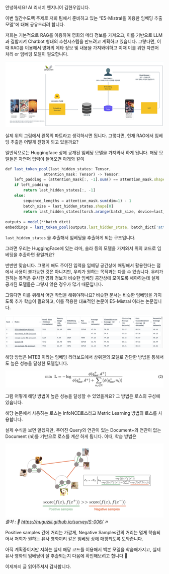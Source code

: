 안녕하세요! AI 리서치 엔지니어 김현우입니다. 

이번 월간수도렉 주제로 저희 팀에서 준비하고 있는 “E5-Mistral을 이용한 임베딩 추출 모델”에 대해 공유드리려 합니다. 

저희는 기본적으로 RAG를 이용하여 영화의 메타 정보를 가져오고, 이를 기반으로 LLM과 결합시켜 Chatbot 형태의 추천시스템을 만드려고 계획하고 있습니다. 그렇다면, 이때 RAG를 이용해서 영화의 메타 정보 및 내용을 가져와야하고 이때 이를 위한 자연어 처리 or 임베딩 모델이 필요합니다. 

![Untitled](../../../static/img/monthly_pseudorec_202404/hyeonwoo_architecture.png)

실제 위의 그림에서 왼쪽의 파트라고 생각하시면 됩니다. 그렇다면, 현재 RAG에서 임베딩 추출은 어떻게 진행이 되고 있을까요? 

일반적으로는 Huggingface 상에 공개된 임베딩 모델을 가져와서 하게 됩니다. 해당 모델들은 자연어 입력이 들어오면 아래와 같이 

```jsx
def last_token_pool(last_hidden_states: Tensor,
                 attention_mask: Tensor) -> Tensor:
    left_padding = (attention_mask[:, -1].sum() == attention_mask.shape[0])
    if left_padding:
        return last_hidden_states[:, -1]
    else:
        sequence_lengths = attention_mask.sum(dim=1) - 1
        batch_size = last_hidden_states.shape[0]
        return last_hidden_states[torch.arange(batch_size, device=last_hidden_states.device), sequence_lengths]

outputs = model(**batch_dict)
embeddings = last_token_pool(outputs.last_hidden_state, batch_dict['attention_mask'])
```

`last_hidden_states` 을 추출해서 임베딩을 추출하게 되는 구조입니다. 

그러면 우리는 HuggingFace에 있는 라마, 솔라 등의 모델을 가져와서 위의 코드로 임베딩을 추출하면 끝일까요? 

반반만 맞습니다. 그렇게 해도 주어진 입력을 임베딩 공간상에 매핑해서 활용한다는 점에서 사용이 불가능한 것은 아니지만, 우리가 원하는 목적과는 다를 수 있습니다. 우리가 원하는 목적은 유사한 영화 정보가 비슷한 임베딩 공간상에 모이도록 해야하는데 실제 공개된 모델들은 그렇지 않은 경우가 많기 때문입니다. 

그렇다면 이를 위해서 어떤 작업을 해줘야하나요? 비슷한 문서는 비슷한 임베딩을 가지도록 추가 학습이 필요하고, 이를 적용한 대표적인 논문이 E5-Mistral 이라는 논문입니다. 

![Untitled](../../../static/img/monthly_pseudorec_202404/hyeonwoo_mteb_leaderboard.png)

해당 방법은 MTEB 이라는 임베딩 리더보드에서 상위권의 모델로 간단한 방법을 통해서도 높은 성능을 달성한 모델입니다. 

![Untitled](../../../static/img/monthly_pseudorec_202404/hyeonwoo_loss.png)

그럼 어떻게 해당 방법이 높은 성능을 달성할 수 있었을까요? 그 방법은 로스의 구성에 있습니다. 

해당 논문에서 사용하는 로스는 InfoNCE로스라고 Metric Learning 방법의 로스를 사용합니다. 

실제 수식을 보면 알겠지만, 주어진 Query와 연관이 있는 Document+와 연관이 없는 Document (ni)를 기반으로 로스를 계산 하게 됩니다. 이때, 학습 방법은 

![Untitled](../../../static/img/monthly_pseudorec_202404/hyeonwoo_metric_learning_loss.png)*출처 : 🔗 <a href="https://nuguziii.github.io/survey/S-006/" target="_blank" style="text-decoration: underline;">https://nuguziii.github.io/survey/S-006/ ↗</a>*

Positive samples 간에 거리는 가깝게, Negative Samples간의 거리는 멀게 학습되어서 저희가 원하는 유사 영화끼리 같은 임베딩 상에 매핑되도록 도와줍니다. 

아직 계획중이지만 저희는 실제 해당 코드를 이용해서 백본 모델을 학습해가지고, 실제 유사 영화의 임베딩이 잘 추출되는지 다음에 확인해보려고 합니다 🙂

이제까지 글 읽어주셔서 감사합니다. 